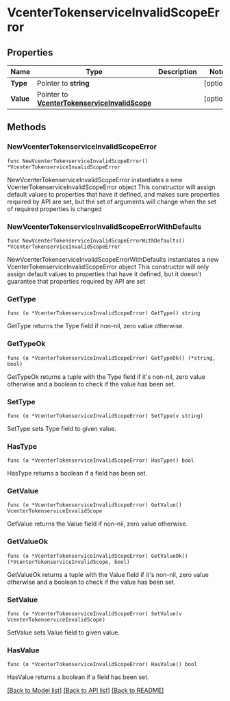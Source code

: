 # VcenterTokenserviceInvalidScopeError

## Properties

Name | Type | Description | Notes
------------ | ------------- | ------------- | -------------
**Type** | Pointer to **string** |  | [optional] 
**Value** | Pointer to [**VcenterTokenserviceInvalidScope**](VcenterTokenserviceInvalidScope.md) |  | [optional] 

## Methods

### NewVcenterTokenserviceInvalidScopeError

`func NewVcenterTokenserviceInvalidScopeError() *VcenterTokenserviceInvalidScopeError`

NewVcenterTokenserviceInvalidScopeError instantiates a new VcenterTokenserviceInvalidScopeError object
This constructor will assign default values to properties that have it defined,
and makes sure properties required by API are set, but the set of arguments
will change when the set of required properties is changed

### NewVcenterTokenserviceInvalidScopeErrorWithDefaults

`func NewVcenterTokenserviceInvalidScopeErrorWithDefaults() *VcenterTokenserviceInvalidScopeError`

NewVcenterTokenserviceInvalidScopeErrorWithDefaults instantiates a new VcenterTokenserviceInvalidScopeError object
This constructor will only assign default values to properties that have it defined,
but it doesn't guarantee that properties required by API are set

### GetType

`func (o *VcenterTokenserviceInvalidScopeError) GetType() string`

GetType returns the Type field if non-nil, zero value otherwise.

### GetTypeOk

`func (o *VcenterTokenserviceInvalidScopeError) GetTypeOk() (*string, bool)`

GetTypeOk returns a tuple with the Type field if it's non-nil, zero value otherwise
and a boolean to check if the value has been set.

### SetType

`func (o *VcenterTokenserviceInvalidScopeError) SetType(v string)`

SetType sets Type field to given value.

### HasType

`func (o *VcenterTokenserviceInvalidScopeError) HasType() bool`

HasType returns a boolean if a field has been set.

### GetValue

`func (o *VcenterTokenserviceInvalidScopeError) GetValue() VcenterTokenserviceInvalidScope`

GetValue returns the Value field if non-nil, zero value otherwise.

### GetValueOk

`func (o *VcenterTokenserviceInvalidScopeError) GetValueOk() (*VcenterTokenserviceInvalidScope, bool)`

GetValueOk returns a tuple with the Value field if it's non-nil, zero value otherwise
and a boolean to check if the value has been set.

### SetValue

`func (o *VcenterTokenserviceInvalidScopeError) SetValue(v VcenterTokenserviceInvalidScope)`

SetValue sets Value field to given value.

### HasValue

`func (o *VcenterTokenserviceInvalidScopeError) HasValue() bool`

HasValue returns a boolean if a field has been set.


[[Back to Model list]](../README.md#documentation-for-models) [[Back to API list]](../README.md#documentation-for-api-endpoints) [[Back to README]](../README.md)



